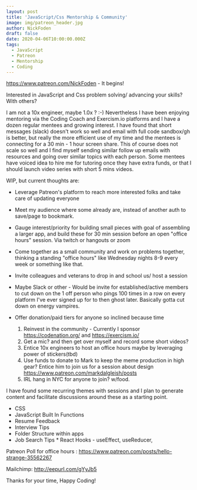 ```yaml
---
layout: post
title: 'JavaScript/Css Mentorship & Community'
image: img/patreon_header.jpg
author: NickFoden
draft: false
date: 2020-04-06T10:00:00.000Z
tags:
  - JavaScript
  - Patreon
  - Mentorship
  - Coding
---
```


https://www.patreon.com/NickFoden - It begins!

Interested in JavaScript and Css problem solving/ advancing your skills? With others?

I am not a 10x engineer, maybe 1.0x ? :-) Nevertheless I have been enjoying mentoring via the Coding Coach and Exercism.io platforms and I have a dozen regular mentees and growing interest. I have found that short messages (slack) doesn't work so well and email with full code sandbox/gh is better, but really the more efficient use of my time and the mentees is connecting for a 30 min - 1 hour screen share. This of course does not scale so well and I find myself sending similar follow up emails with resources and going over similar topics with each person. Some mentees have voiced idea to hire me for tutoring once they have extra funds, or that I should launch video series with short 5 mins videos.

WIP, but current thoughts are:

- Leverage Patreon's platform to reach more interested folks and take care of updating everyone
- Meet my audience where some already are, instead of another auth to save/page to bookmark.
- Gauge interest/priority for building small pieces with goal of assembling a larger app, and build these for 30 min session before an open "office hours" session. Via twitch or hangouts or zoom
- Come together as a small community and work on problems together, thinking a standing "office hours" like Wednesday nights 8-9 every week or something like that.

- Invite colleagues and veterans to drop in and school us/ host a session
- Maybe Slack or other - Would be invite for established/active members to cut down on the 1 off person who pings 100 times in a row on every platform I've ever signed up for to then ghost later. Basically gotta cut down on energy vampires.
- Offer donation/paid tiers for anyone so inclined because time

  1. Reinvest in the community - Currently I sponsor https://codenation.org/ and https://exercism.io/
  2. Get a mic? and then get over myself and record some short videos?
  3. Entice 10x engineers to host an office hours maybe by leveraging power of stickers(tbd)
  4. Use funds to donate to Mark to keep the meme production in high gear? Entice him to join us for a session about design https://www.patreon.com/markdalgleish/posts
  5. IRL hang in NYC for anyone to join? w/food.

I have found some recurring themes with sessions and I plan to generate content and facilitate discussions around these as a starting point.

- CSS
- JavaScript Built In Functions
- Resume Feedback
- Interview Tips
- Folder Structure within apps
- Job Search Tips \* React Hooks - useEffect, useReducer,

Patreon Poll for office hours : https://www.patreon.com/posts/hello-strange-35562267

Mailchimp: http://eepurl.com/gYyJb5

Thanks for your time, Happy Coding!
